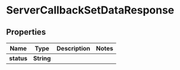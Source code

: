 

# ServerCallbackSetDataResponse


## Properties

| Name | Type | Description | Notes |
|------------ | ------------- | ------------- | -------------|
|**status** | **String** |  |  |



